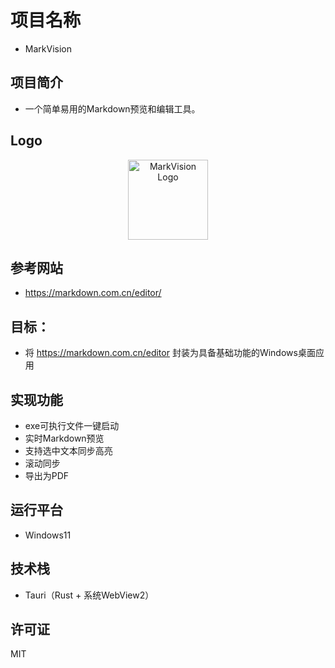 # 项目名称

- MarkVision

## 项目简介

- 一个简单易用的Markdown预览和编辑工具。

## Logo

<div align="center">
  <img src="src-tauri/icons/icon.ico" alt="MarkVision Logo" width="128" height="128">
</div>

## 参考网站

- https://markdown.com.cn/editor/

## 目标：

- 将 https://markdown.com.cn/editor 封装为具备基础功能的Windows桌面应用

## 实现功能

- exe可执行文件一键启动
- 实时Markdown预览
- 支持选中文本同步高亮
- 滚动同步
- 导出为PDF

## 运行平台

- Windows11

## 技术栈

- Tauri（Rust + 系统WebView2）

## 许可证

MIT 